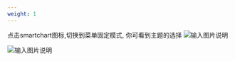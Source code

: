 ```yaml
---
weight: 1
---
```

点击smartchart图标,切换到菜单固定模式, 你可看到主题的选择
![输入图片说明](https://images.gitee.com/uploads/images/2022/0120/095510_2341ce08_5500438.png "屏幕截图.png")

![输入图片说明](https://images.gitee.com/uploads/images/2021/0702/091212_4c3bef11_5500438.png "屏幕截图.png")
